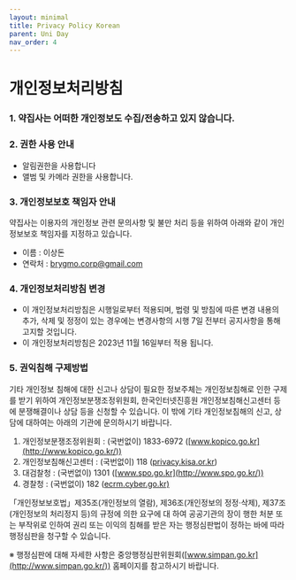 ```yaml
---
layout: minimal
title: Privacy Policy Korean
parent: Uni Day
nav_order: 4
---
```


# 개인정보처리방침

### 1. 약집사는 어떠한 개인정보도 수집/전송하고 있지 않습니다.
### 2. 권한 사용 안내

- 알림권한을 사용합니다
- 앨범 및 카메라 권한을 사용합니다.

### 3. 개인정보보호 책임자 안내

약집사는 이용자의 개인정보 관련 문의사항 및 불만 처리 등을 위하여 아래와 같이 개인정보보호 책임자를 지정하고 있습니다. 

- 이름 : 이상돈
- 연락처 : [brygmo.corp@gmail.com](mailto:brygmo.corp@gmail.com)

### 4. 개인정보처리방침 변경

- 이 개인정보처리방침은 시행일로부터 적용되며, 법령 및 방침에 따른 변경 내용의 추가, 삭제 및 정정이 있는 경우에는 변경사항의 시행 7일 전부터 공지사항을 통해 고지할 것입니다.
- 이 개인정보처리방침은 2023년 11월 16일부터 적용 됩니다.

### 5. 권익침해 구제방법

기타 개인정보 침해에 대한 신고나 상담이 필요한 정보주체는 개인정보침해로 인한 구제를 받기 위하여 개인정보분쟁조정위원회, 한국인터넷진흥원 개인정보침해신고센터 등에 분쟁해결이나 상담 등을 신청할 수 있습니다. 이 밖에 기타 개인정보침해의 신고, 상담에 대하여는 아래의 기관에 문의하시기 바랍니다.

1. 개인정보분쟁조정위원회 : (국번없이) 1833-6972 ([www.kopico.go.kr](http://www.kopico.go.kr/))
2. 개인정보침해신고센터 : (국번없이) 118 ([privacy.kisa.or.kr](http://privacy.kisa.or.kr))
3. 대검찰청 : (국번없이) 1301 ([www.spo.go.kr](http://www.spo.go.kr/))
4. 경찰청 : (국번없이) 182 ([ecrm.cyber.go.kr)](http://ecrm.cyber.go.kr)

「개인정보보호법」제35조(개인정보의 열람), 제36조(개인정보의 정정·삭제), 제37조(개인정보의 처리정지 등)의 규정에 의한 요구에 대 하여 공공기관의 장이 행한 처분 또는 부작위로 인하여 권리 또는 이익의 침해를 받은 자는 행정심판법이 정하는 바에 따라 행정심판을 청구할 수 있습니다.

※ 행정심판에 대해 자세한 사항은 중앙행정심판위원회([www.simpan.go.kr](http://www.simpan.go.kr/)) 홈페이지를 참고하시기 바랍니다.
